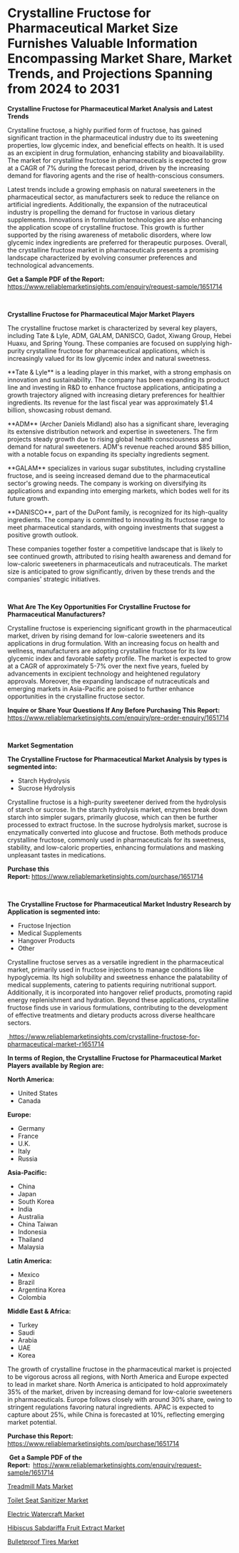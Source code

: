 <p><h1>Crystalline Fructose for Pharmaceutical Market Size Furnishes Valuable Information Encompassing Market Share, Market Trends, and Projections Spanning from 2024 to 2031</h1></p><p><strong>Crystalline Fructose for Pharmaceutical Market Analysis and Latest Trends</strong></p>
<p><p>Crystalline fructose, a highly purified form of fructose, has gained significant traction in the pharmaceutical industry due to its sweetening properties, low glycemic index, and beneficial effects on health. It is used as an excipient in drug formulation, enhancing stability and bioavailability. The market for crystalline fructose in pharmaceuticals is expected to grow at a CAGR of 7% during the forecast period, driven by the increasing demand for flavoring agents and the rise of health-conscious consumers. </p><p>Latest trends include a growing emphasis on natural sweeteners in the pharmaceutical sector, as manufacturers seek to reduce the reliance on artificial ingredients. Additionally, the expansion of the nutraceutical industry is propelling the demand for fructose in various dietary supplements. Innovations in formulation technologies are also enhancing the application scope of crystalline fructose. This growth is further supported by the rising awareness of metabolic disorders, where low glycemic index ingredients are preferred for therapeutic purposes. Overall, the crystalline fructose market in pharmaceuticals presents a promising landscape characterized by evolving consumer preferences and technological advancements.</p></p>
<p><strong>Get a Sample PDF of the Report:&nbsp;</strong> <a href="https://www.reliablemarketinsights.com/enquiry/request-sample/1651714?utm_campaign=1355&utm_medium=2&utm_source=Github&utm_content=ia&utm_term=27092024&utm_id=crystalline-fructose-for-pharmaceutical">https://www.reliablemarketinsights.com/enquiry/request-sample/1651714</a></p>
<p>&nbsp;</p>
<p><strong>Crystalline Fructose for Pharmaceutical Major Market Players</strong></p>
<p><p>The crystalline fructose market is characterized by several key players, including Tate & Lyle, ADM, GALAM, DANISCO, Gadot, Xiwang Group, Hebei Huaxu, and Spring Young. These companies are focused on supplying high-purity crystalline fructose for pharmaceutical applications, which is increasingly valued for its low glycemic index and natural sweetness.</p><p>**Tate & Lyle** is a leading player in this market, with a strong emphasis on innovation and sustainability. The company has been expanding its product line and investing in R&D to enhance fructose applications, anticipating a growth trajectory aligned with increasing dietary preferences for healthier ingredients. Its revenue for the last fiscal year was approximately $1.4 billion, showcasing robust demand.</p><p>**ADM** (Archer Daniels Midland) also has a significant share, leveraging its extensive distribution network and expertise in sweeteners. The firm projects steady growth due to rising global health consciousness and demand for natural sweeteners. ADM's revenue reached around $85 billion, with a notable focus on expanding its specialty ingredients segment.</p><p>**GALAM** specializes in various sugar substitutes, including crystalline fructose, and is seeing increased demand due to the pharmaceutical sector's growing needs. The company is working on diversifying its applications and expanding into emerging markets, which bodes well for its future growth.</p><p>**DANISCO**, part of the DuPont family, is recognized for its high-quality ingredients. The company is committed to innovating its fructose range to meet pharmaceutical standards, with ongoing investments that suggest a positive growth outlook.</p><p>These companies together foster a competitive landscape that is likely to see continued growth, attributed to rising health awareness and demand for low-caloric sweeteners in pharmaceuticals and nutraceuticals. The market size is anticipated to grow significantly, driven by these trends and the companies' strategic initiatives.</p></p>
<p>&nbsp;</p>
<p><strong>What Are The Key Opportunities For Crystalline Fructose for Pharmaceutical Manufacturers?</strong></p>
<p><p>Crystalline fructose is experiencing significant growth in the pharmaceutical market, driven by rising demand for low-calorie sweeteners and its applications in drug formulation. With an increasing focus on health and wellness, manufacturers are adopting crystalline fructose for its low glycemic index and favorable safety profile. The market is expected to grow at a CAGR of approximately 5-7% over the next five years, fueled by advancements in excipient technology and heightened regulatory approvals. Moreover, the expanding landscape of nutraceuticals and emerging markets in Asia-Pacific are poised to further enhance opportunities in the crystalline fructose sector.</p></p>
<p><strong>Inquire or Share Your Questions If Any Before Purchasing This Report:</strong> <a href="https://www.reliablemarketinsights.com/enquiry/pre-order-enquiry/1651714?utm_campaign=1355&utm_medium=2&utm_source=Github&utm_content=ia&utm_term=27092024&utm_id=crystalline-fructose-for-pharmaceutical">https://www.reliablemarketinsights.com/enquiry/pre-order-enquiry/1651714</a></p>
<p>&nbsp;</p>
<p><strong>Market Segmentation</strong></p>
<p><strong>The Crystalline Fructose for Pharmaceutical Market Analysis by types is segmented into:</strong></p>
<p><ul><li>Starch Hydrolysis</li><li>Sucrose Hydrolysis</li></ul></p>
<p><p>Crystalline fructose is a high-purity sweetener derived from the hydrolysis of starch or sucrose. In the starch hydrolysis market, enzymes break down starch into simpler sugars, primarily glucose, which can then be further processed to extract fructose. In the sucrose hydrolysis market, sucrose is enzymatically converted into glucose and fructose. Both methods produce crystalline fructose, commonly used in pharmaceuticals for its sweetness, stability, and low-caloric properties, enhancing formulations and masking unpleasant tastes in medications.</p></p>
<p><strong>Purchase this Report:&nbsp;</strong><a href="https://www.reliablemarketinsights.com/purchase/1651714?utm_campaign=1355&utm_medium=2&utm_source=Github&utm_content=ia&utm_term=27092024&utm_id=crystalline-fructose-for-pharmaceutical">https://www.reliablemarketinsights.com/purchase/1651714</a></p>
<p>&nbsp;</p>
<p><strong>The Crystalline Fructose for Pharmaceutical Market Industry Research by Application is segmented into:</strong></p>
<p><ul><li>Fructose Injection</li><li>Medical Supplements</li><li>Hangover Products</li><li>Other</li></ul></p>
<p><p>Crystalline fructose serves as a versatile ingredient in the pharmaceutical market, primarily used in fructose injections to manage conditions like hypoglycemia. Its high solubility and sweetness enhance the palatability of medical supplements, catering to patients requiring nutritional support. Additionally, it is incorporated into hangover relief products, promoting rapid energy replenishment and hydration. Beyond these applications, crystalline fructose finds use in various formulations, contributing to the development of effective treatments and dietary products across diverse healthcare sectors.</p></p>
<p><a href="https://www.reliablemarketinsights.com/crystalline-fructose-for-pharmaceutical-market-r1651714?utm_campaign=1355&utm_medium=2&utm_source=Github&utm_content=ia&utm_term=27092024&utm_id=crystalline-fructose-for-pharmaceutical">&nbsp;https://www.reliablemarketinsights.com/crystalline-fructose-for-pharmaceutical-market-r1651714</a></p>
<p><strong>In terms of Region, the Crystalline Fructose for Pharmaceutical Market Players available by Region are:</strong></p>
<p>
    <p> <strong> North America: </strong>
        <ul>
            <li>United States</li>
            <li>Canada</li>
        </ul>
        </p> 
    <p> <strong> Europe: </strong>
        <ul>
            <li>Germany</li>
            <li>France</li>
            <li>U.K.</li>
            <li>Italy</li>
            <li>Russia</li>
        </ul>
        </p> 
    <p> <strong> Asia-Pacific: </strong>
        <ul>
            <li>China</li>
            <li>Japan</li>
            <li>South Korea</li>
            <li>India</li>
            <li>Australia</li>
            <li>China Taiwan</li>
            <li>Indonesia</li>
            <li>Thailand</li>
            <li>Malaysia</li>
        </ul>
        </p> 
    <p> <strong> Latin America: </strong>
        <ul>
            <li>Mexico</li>
            <li>Brazil</li>
            <li>Argentina Korea</li>
            <li>Colombia</li>
        </ul>
        </p> 
    <p> <strong> Middle East & Africa: </strong>
        <ul>
            <li>Turkey</li>
            <li>Saudi</li>
            <li>Arabia</li>
            <li>UAE</li>
            <li>Korea</li>
        </ul>
    </p>
    </p>
<p><p>The growth of crystalline fructose in the pharmaceutical market is projected to be vigorous across all regions, with North America and Europe expected to lead in market share. North America is anticipated to hold approximately 35% of the market, driven by increasing demand for low-calorie sweeteners in pharmaceuticals. Europe follows closely with around 30% share, owing to stringent regulations favoring natural ingredients. APAC is expected to capture about 25%, while China is forecasted at 10%, reflecting emerging market potential.</p></p>
<p><strong>Purchase this Report: </strong><a href="https://www.reliablemarketinsights.com/purchase/1651714?utm_campaign=1355&utm_medium=2&utm_source=Github&utm_content=ia&utm_term=27092024&utm_id=crystalline-fructose-for-pharmaceutical">https://www.reliablemarketinsights.com/purchase/1651714</a></p>
<p>&nbsp;<strong>Get a Sample PDF of the Report:&nbsp;&nbsp;</strong><a href="https://www.reliablemarketinsights.com/enquiry/request-sample/1651714?utm_campaign=1355&utm_medium=2&utm_source=Github&utm_content=ia&utm_term=27092024&utm_id=crystalline-fructose-for-pharmaceutical">https://www.reliablemarketinsights.com/enquiry/request-sample/1651714</a></p>
<p><strong></strong></p>
<p><p><a href="https://issuu.com/reportprime-2/docs/treadmill-mats-market-size-2030.ppt_1b70520898b260?utm_campaign=1355&utm_medium=2&utm_source=Github&utm_content=ia&utm_term=27092024&utm_id=crystalline-fructose-for-pharmaceutical">Treadmill Mats Market</a></p><p><a href="https://issuu.com/reportprime-2/docs/toilet-seat-sanitizer-market-size-2_16f18c014ddbd8?utm_campaign=1355&utm_medium=2&utm_source=Github&utm_content=ia&utm_term=27092024&utm_id=crystalline-fructose-for-pharmaceutical">Toilet Seat Sanitizer Market</a></p><p><a href="https://www.linkedin.com/pulse/global-electric-watercraft-market-product-type-application-region-vluge?utm_campaign=1355&utm_medium=2&utm_source=Github&utm_content=ia&utm_term=27092024&utm_id=crystalline-fructose-for-pharmaceutical">Electric Watercraft Market</a></p><p><a href="https://www.linkedin.com/pulse/hibiscus-sabdariffa-fruit-extract-market-global-regional-analysis-o4d8c?utm_campaign=1355&utm_medium=2&utm_source=Github&utm_content=ia&utm_term=27092024&utm_id=crystalline-fructose-for-pharmaceutical">Hibiscus Sabdariffa Fruit Extract Market</a></p><p><a href="https://www.linkedin.com/pulse/how-regional-markets-adapting-bulletproof-tires-market-innovations-ji3se?utm_campaign=1355&utm_medium=2&utm_source=Github&utm_content=ia&utm_term=27092024&utm_id=crystalline-fructose-for-pharmaceutical">Bulletproof Tires Market</a></p></p>